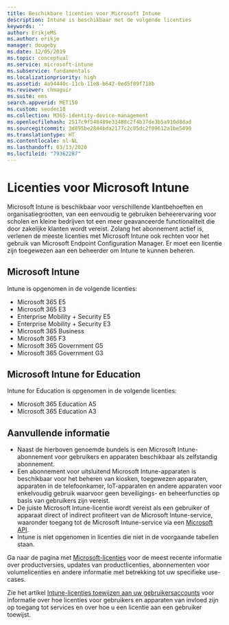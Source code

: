 ```yaml
---
title: Beschikbare licenties voor Microsoft Intune
description: Intune is beschikbaar met de volgende licenties
keywords: ''
author: ErikjeMS
ms.author: erikje
manager: dougeby
ms.date: 12/05/2019
ms.topic: conceptual
ms.service: microsoft-intune
ms.subservice: fundamentals
ms.localizationpriority: high
ms.assetid: 4a94440c-11cb-11e8-b642-0ed5f89f718b
ms.reviewer: chmaguir
ms.suite: ems
search.appverid: MET150
ms.custom: seodec18
ms.collection: M365-identity-device-management
ms.openlocfilehash: 2517c9f548489e33488c2f4b37de3b5a910d8dad
ms.sourcegitcommit: 3d895be2844bda2177c2c85dc2f09612a1be5490
ms.translationtype: HT
ms.contentlocale: nl-NL
ms.lasthandoff: 03/13/2020
ms.locfileid: "79362287"
---
```

# <a name="microsoft-intune-licensing"></a>Licenties voor Microsoft Intune
Microsoft Intune is beschikbaar voor verschillende klantbehoeften en organisatiegrootten, van een eenvoudig te gebruiken beheerervaring voor scholen en kleine bedrijven tot een meer geavanceerde functionaliteit die door zakelijke klanten wordt vereist. Zolang het abonnement actief is, verlenen de meeste licenties met Microsoft Intune ook rechten voor het gebruik van Microsoft Endpoint Configuration Manager. Er moet een licentie zijn toegewezen aan een beheerder om Intune te kunnen beheren.

## <a name="microsoft-intune"></a>Microsoft Intune
Intune is opgenomen in de volgende licenties:

- Microsoft 365 E5
- Microsoft 365 E3
- Enterprise Mobility + Security E5
- Enterprise Mobility + Security E3
- Microsoft 365 Business
- Microsoft 365 F3
- Microsoft 365 Government G5
- Microsoft 365 Government G3

## <a name="microsoft-intune-for-education"></a>Microsoft Intune for Education
Intune for Education is opgenomen in de volgende licenties:

- Microsoft 365 Education A5
- Microsoft 365 Education A3

## <a name="additional-information"></a>Aanvullende informatie
- Naast de hierboven genoemde bundels is een Microsoft Intune-abonnement voor gebruikers en apparaten beschikbaar als zelfstandig abonnement.
- Een abonnement voor uitsluitend Microsoft Intune-apparaten is beschikbaar voor het beheren van kiosken, toegewezen apparaten, apparaten in de telefoonkamer, IoT-apparaten en andere apparaten voor enkelvoudig gebruik waarvoor geen beveiligings- en beheerfuncties op basis van gebruikers zijn vereist.
- De juiste Microsoft Intune-licentie wordt vereist als een gebruiker of apparaat direct of indirect profiteert van de Microsoft Intune-service, waaronder toegang tot de Microsoft Intune-service via een [Microsoft API](https://docs.microsoft.com/legal/microsoft-apis/terms-of-use).
- Intune is niet opgenomen in licenties die niet in de voorgaande tabellen staan.

Ga naar de pagina met [Microsoft-licenties](https://www.microsoft.com/licensing/default) voor de meest recente informatie over productversies, updates van productlicenties, abonnementen voor volumelicenties en andere informatie met betrekking tot uw specifieke use-cases.  

Zie het artikel [Intune-licenties toewijzen aan uw gebruikersaccounts](licenses-assign.md) voor informatie over hoe licenties voor gebruikers en apparaten van invloed zijn op toegang tot services en over hoe u een licentie aan een gebruiker toewijst.
